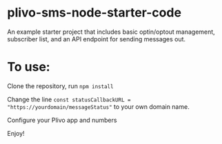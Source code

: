 # plivo-sms-node-starter-code
An example starter project that includes basic optin/optout management, subscriber list, and an API endpoint for sending messages out.

# To use:

Clone the repository, run `npm install`

Change the line `const statusCallbackURL = "https://yourdomain/messageStatus"` to your own domain name.

Configure your Plivo app and numbers

Enjoy!
